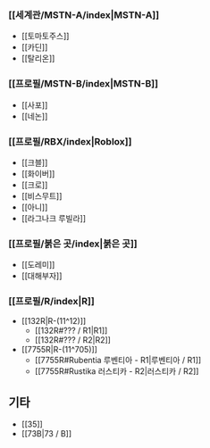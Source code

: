 ### [[세계관/MSTN-A/index|MSTN-A]]
- [[토마토주스]]
- [[카딘]]
- [[탈리온]]
### [[프로필/MSTN-B/index|MSTN-B]]
- [[사포]]
- [[네논]]

### [[프로필/RBX/index|Roblox]]
- [[크블]]
- [[화이버]]
- [[크로]]
- [[비스무트]]
- [[아니]]
- [[라그나크 루빌라]]
### [[프로필/붉은 곳/index|붉은 곳]]
- [[도레미]]
- [[대해부자]]
### [[프로필/R/index|R]]
- [[132R|R-(11^12)]]
	- [[132R#??? / R1|R1]]
	- [[132R#??? / R2|R2]]
- [[7755R|R-(11^705)]]
	- [[7755R#Rubentia 루벤티아 - R1|루벤티아 / R1]]
	- [[7755R#Rustika 러스티카 - R2|러스티카 / R2]]

## 기타
- [[35]]
- [[73B|73 / B]]